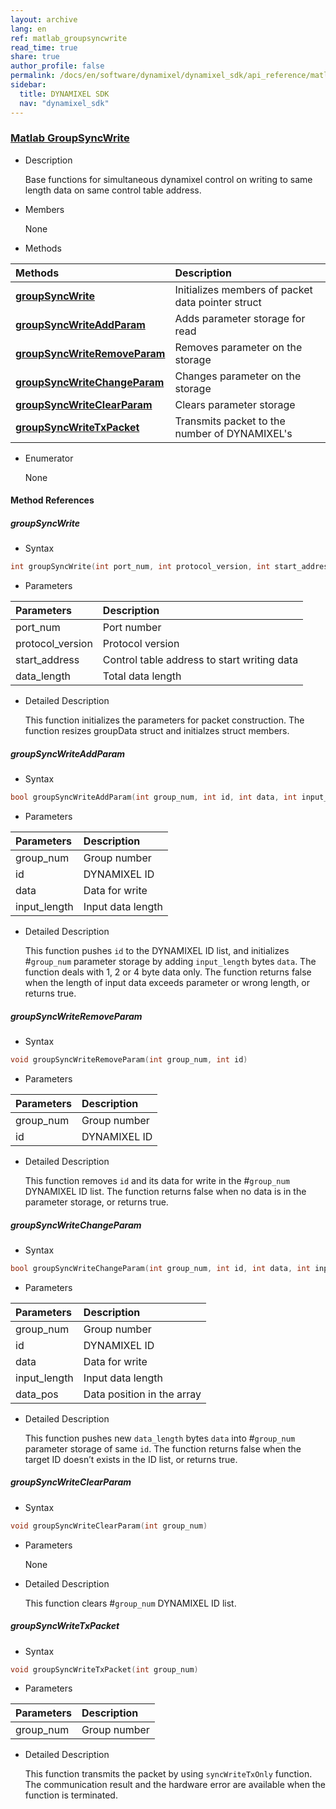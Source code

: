 ```yaml
---
layout: archive
lang: en
ref: matlab_groupsyncwrite
read_time: true
share: true
author_profile: false
permalink: /docs/en/software/dynamixel/dynamixel_sdk/api_reference/matlab/matlab_groupsyncwrite/
sidebar:
  title: DYNAMIXEL SDK
  nav: "dynamixel_sdk"
---
```


<style>body {counter-reset: h1 6 !important;}</style>
<div style="counter-reset: h2 6"></div>
<div style="counter-reset: h3 2"></div>

<!--[dummy Header 1]>
  <h1 id="api-reference"><a href="#api-reference">API Reference</a></h1>
  <h2 id="matlab"><a href="#matlab">Matlab</a></h2>
<![end dummy Header 1]-->

### [Matlab GroupSyncWrite](#matlab-groupsyncwrite)

- Description

  Base functions for simultaneous dynamixel control on writing to same length data on same control table address.

- Members

  None


- Methods

| Methods                                                      | Description                                       |
|:-------------------------------------------------------------|:--------------------------------------------------|
| **[groupSyncWrite](#groupsyncwrite)**                        | Initializes members of packet data pointer struct |
| **[groupSyncWriteAddParam](#groupsyncwrite_addparam)**       | Adds parameter storage for read                   |
| **[groupSyncWriteRemoveParam](#groupsyncwrite_removeparam)** | Removes parameter on the storage                  |
| **[groupSyncWriteChangeParam](#groupsyncwrite_changeparam)** | Changes parameter on the storage                  |
| **[groupSyncWriteClearParam](#groupsyncwrite_clearparam)**   | Clears parameter storage                          |
| **[groupSyncWriteTxPacket](#groupsyncwrite_txpacket)**       | Transmits packet to the number of DYNAMIXEL's      |



- Enumerator

  None

#### Method References

##### groupSyncWrite
- Syntax
```c
int groupSyncWrite(int port_num, int protocol_version, int start_address, int data_length)
```
- Parameters

| Parameters       | Description                                 |
|:-----------------|:--------------------------------------------|
| port_num         | Port number                                 |
| protocol_version | Protocol version                            |
| start_address    | Control table address to start writing data |
| data_length      | Total data length                           |

- Detailed Description

   This function initializes the parameters for packet construction. The function resizes groupData struct and initialzes struct members.


##### groupSyncWriteAddParam
- Syntax
```c
bool groupSyncWriteAddParam(int group_num, int id, int data, int input_length)
```
- Parameters

| Parameters   | Description       |
|:-------------|:------------------|
| group_num    | Group number      |
| id           | DYNAMIXEL ID      |
| data         | Data for write    |
| input_length | Input data length |

- Detailed Description

   This function pushes `id` to the DYNAMIXEL ID list, and initializes #`group_num` parameter storage by adding `input_length` bytes `data`. The function deals with 1, 2 or 4 byte data only. The function returns false when the length of input data exceeds parameter or wrong length, or returns true.


##### groupSyncWriteRemoveParam
- Syntax
```c
void groupSyncWriteRemoveParam(int group_num, int id)
```
- Parameters

| Parameters | Description  |
|:-----------|:-------------|
| group_num  | Group number |
| id         | DYNAMIXEL ID |

- Detailed Description

   This function removes `id` and its data for write in the #`group_num` DYNAMIXEL ID list. The function returns false when no data is in the parameter storage, or returns true.


##### groupSyncWriteChangeParam
- Syntax
```c
bool groupSyncWriteChangeParam(int group_num, int id, int data, int input_length, int data_pos)
```
- Parameters

| Parameters   | Description                |
|:-------------|:---------------------------|
| group_num    | Group number               |
| id           | DYNAMIXEL ID               |
| data         | Data for write             |
| input_length | Input data length          |
| data_pos     | Data position in the array |

- Detailed Description

   This function pushes new `data_length` bytes `data` into #`group_num` parameter storage of same `id`. The function returns false when the target ID doesn’t exists in the ID list, or returns true.


##### groupSyncWriteClearParam
- Syntax
```c
void groupSyncWriteClearParam(int group_num)
```
- Parameters

   None

- Detailed Description

   This function clears #`group_num` DYNAMIXEL ID list.


##### groupSyncWriteTxPacket
- Syntax
```c
void groupSyncWriteTxPacket(int group_num)
```
- Parameters

| Parameters | Description  |
|:-----------|:-------------|
| group_num  | Group number |

- Detailed Description

   This function transmits the packet by using `syncWriteTxOnly` function. The communication result and the hardware error are available when the function is terminated.
